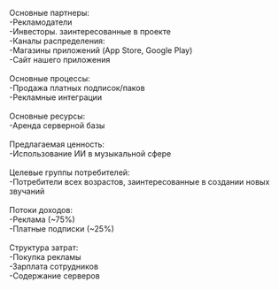 Основные партнеры: <br>
-Рекламодатели <br>
-Инвесторы.  заинтересованные в проекте <br>
-Каналы распределения: <br>
-Магазины приложений (App Store, Google Play) <br> 
-Сайт нашего приложения <br>
<br>
Основные процессы: <br>
-Продажа платных подписок/паков <br>
-Рекламные интеграции <br>
<br>
Основные ресурсы: <br>
-Аренда серверной базы <br>
<br>
Предлагаемая ценность: <br>
-Использование ИИ в музыкальной сфере <br>
<br>
Целевые группы потребителей: <br>
-Потребители всех возрастов, заинтересованные в создании новых звучаний <br>
<br>
Потоки доходов: <br>
-Реклама (~75%) <br>
-Платные подписки (~25%) <br>
<br>
Структура затрат: <br>
-Покупка рекламы <br>
-Зарплата сотрудников  <br>
-Содержание серверов <br>

